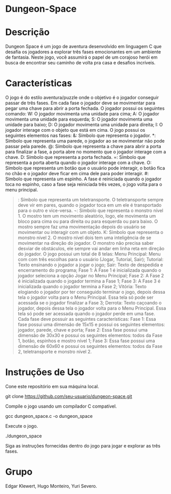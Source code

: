 # Dungeon-Space

# Descrição

Dungeon Space é um jogo de aventura desenvolvido em linguagem C que desafia os jogadores a explorar três fases emocionantes em um ambiente de fantasia. Neste jogo, você assumirá o papel de um corajoso herói em busca de encontrar seu caminho de volta pra casa e desafios incríveis.

# Características

O jogo é do estilo aventura/puzzle onde o objetivo é o jogador conseguir passar de três fases. Em cada fase o jogador deve se movimentar para pegar uma chave para abrir a porta fechada.
O jogador possui os seguintes comando:
W: O jogador movimenta uma unidade para cima;
A: O jogador movimenta uma unidade para esquerda;
S: O jogador movimenta uma unidade para baixo;
D: O jogador movimenta uma unidade para direita;
I: O jogador interage com o objeto que está em cima.
O jogo possui os seguintes elementos nas fases:
&: Símbolo que representa o jogador.
*: Símbolo que representa uma parede, o jogador ao se movimentar não pode passar pela parede.
@: Símbolo que representa a chave para abrir a porta para finalizar a fase, a porta abre no momento que o jogador interage com a chave.
D: Símbolo que representa a porta fechada.
=: Símbolo que representa a porta aberta quando o jogador interage com a chave.
O: Símbolo que representa um botão que o usuário pode interagir, o botão fica no chão e o jogador deve ficar em cima dele para poder interagir.
#: Símbolo que representa um espinho. A fase é reiniciada quando o jogador toca no espinho, caso a fase seja reiniciada três vezes, o jogo volta para o menu principal.
>: Símbolo que representa um teletransporte. O teletransporte sempre deve vir em pares, quando o jogador toca em um ele é transportado para o outro e vice-versa.
¬: Símbolo que representa o monstro nível 1. O mostro tem um movimento aleatório, logo, ele movimenta um bloco para cima ou para direita ou para esquerda ou para baixo. O mostro sempre faz uma movimentação depois do usuário se movimentar ou interagir com um objeto.
K: Símbolo que representa o monstro nível 2. O mostro nível dois tem uma inteligência de se movimentar na direção do jogador. O    monstro não precisa saber desviar de obstáculos, ele sempre vai andar em linha reta em direção do jogador.
O jogo possui um total de 8 telas:
Menu Principal: Menu com com três escolhas para o usuário (Jogar, Tutorial, Sair);
Tutorial: Texto ensinando o jogador a jogar o jogo;
Sair: Texto de despedida e encerramento do programa;
Fase 1: A Fase 1 é inicializada quando o jogador seleciona a opção Jogar no Menu Principal;
Fase 2: A Fase 2 é inicializada quando o jogador termina a Fase 1;
Fase 3: A Fase 3 é inicializada quando o jogador termina a Fase 2;
Vitória: Texto elogiando o jogador por ter conseguido terminar o jogo, depois dessa tela o jogador volta para o Menu Principal. Essa tela só pode ser acessada se o jogador finalizar a Fase 3;
Derrota: Texto caçoando o jogador, depois dessa tela o jogador volta para o Menu Principal. Essa tela só pode ser acessada quando o jogador perde em uma fase.
Cada fase deve possuir as seguintes características:
Fase 1: Essa fase possui uma dimensão de 15x15 e possui os seguintes elementos: jogador, parede, chave e porta;
Fase 2: Essa fase possui uma dimensão de 30x30 e possui os seguintes elementos: todos da Fase 1, botão, espinhos e
   mostro nível 1;
Fase 3: Essa fase possui uma dimensão de 60x60 e possui os seguintes elementos: todos da Fase 2, teletransporte e monstro nível 2.

# Instruções de Uso

Cone este repositório em sua máquina local.

git clone https://github.com/seu-usuario/dungeon-space.git 

Compile o jogo usando um compilador C compatível.

gcc dungeon_space.c -o dungeon_space 

Execute o jogo.

./dungeon_space 

Siga as instruções fornecidas dentro do jogo para jogar e explorar as três fases.

# Grupo

Edgar Klewert,
Hugo Monteiro, 
Yuri Severo.
